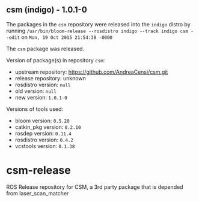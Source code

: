 ## csm (indigo) - 1.0.1-0

The packages in the `csm` repository were released into the `indigo` distro by running `/usr/bin/bloom-release --rosdistro indigo --track indigo csm --edit` on `Mon, 19 Oct 2015 21:54:38 -0000`

The `csm` package was released.

Version of package(s) in repository `csm`:
- upstream repository: https://github.com/AndreaCensi/csm.git
- release repository: unknown
- rosdistro version: `null`
- old version: `null`
- new version: `1.0.1-0`

Versions of tools used:
- bloom version: `0.5.20`
- catkin_pkg version: `0.2.10`
- rosdep version: `0.11.4`
- rosdistro version: `0.4.2`
- vcstools version: `0.1.38`


# csm-release
ROS Release repository for CSM, a 3rd party package that is depended from laser_scan_matcher
